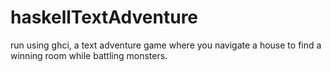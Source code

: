 # haskellTextAdventure
run using ghci, a text adventure game where you 
navigate a house to find a winning room while 
battling monsters.
